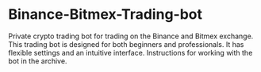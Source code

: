 # Binance-Bitmex-Trading-bot
Private crypto trading bot for trading on the Binance and Bitmex exchange. 
This trading bot is designed for both beginners and professionals. 
It has flexible settings and an intuitive interface.
Instructions for working with the bot in the archive.
